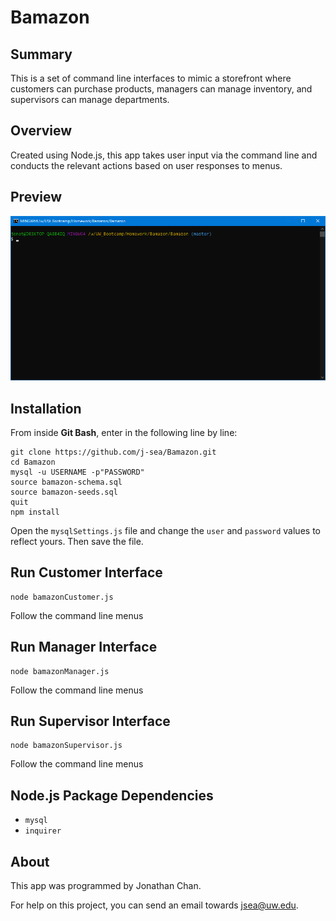 # Bamazon

## Summary
This is a set of command line interfaces to mimic a storefront where customers can purchase products, managers can manage inventory, and supervisors can manage departments.

## Overview
Created using Node.js, this app takes user input via the command line and conducts the relevant actions based on user responses to menus.

## Preview
![Preview GIF of Bamazon in action](./preview.gif "Preview GIF of Bamazon in action")

## Installation

From inside **Git Bash**, enter in the following line by line:

```
git clone https://github.com/j-sea/Bamazon.git
cd Bamazon
mysql -u USERNAME -p"PASSWORD"
source bamazon-schema.sql
source bamazon-seeds.sql
quit
npm install
```

Open the `mysqlSettings.js` file and change the `user` and `password` values to reflect yours. Then save the file.

## Run Customer Interface

```
node bamazonCustomer.js
```

Follow the command line menus

## Run Manager Interface

```
node bamazonManager.js
```

Follow the command line menus

## Run Supervisor Interface

```
node bamazonSupervisor.js
```

Follow the command line menus

## Node.js Package Dependencies

* `mysql`
* `inquirer`

## About

This app was programmed by Jonathan Chan.

For help on this project, you can send an email towards jsea@uw.edu.